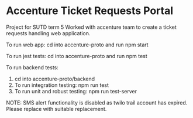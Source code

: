 # Accenture Ticket Requests Portal
Project for SUTD term 5
Worked with accenture team to create a ticket requests handling web application.

To run web app:
cd into accenture-proto and run npm start

To run jest tests:
cd into accenture-proto and run npm test

To run backend tests: 
1. cd into accenture-proto/backend 
2. To run integration testing:
  npm run test  
3. To run unit and robust testing:
  npm run test-server

NOTE: SMS alert functionality is disabled as twilo trail account has expired. Please replace with suitable replacement.
